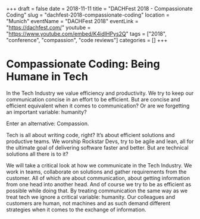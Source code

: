 +++ 
draft = false
date = 2018-11-11
title = "DACHFest 2018 - Compassionate Coding"
slug = "dachfest-2018-compassionate-coding" 
location = "Munich"
eventName = "DACHFest 2018"
eventLink = "https://dachfest.com/"
youtube = "https://www.youtube.com/embed/K4idIHPys2Q"
tags = ["2018", "conference", "compassion", "code reviews"]
categories = []
+++

# Compassionate Coding: Being Humane in Tech

In the Tech Industry we value efficiency and productivity. We try to keep our communication concise in an effort to be efficient. But are concise and efficient equivalent when it comes to communication? Or are we forgetting an important variable: humanity? 

Enter an alternative: Compassion.

Tech is all about writing code, right? It’s about efficient solutions and productive teams. We worship Rockstar Devs, try to be agile and lean, all for the ultimate goal of delivering software faster and better. But are technical solutions all there is to it?

We will take a critical look at how we communicate in the Tech Industry. We work in teams, collaborate on solutions and gather requirements from the customer. All of which are about communication, about getting information from one head into another head. And of course we try to be as efficient as possible while doing that. By treating communication the same way as we treat tech we ignore a critical variable: humanity. Our colleagues and customers are human, not machines and as such demand different strategies when it comes to the exchange of information.